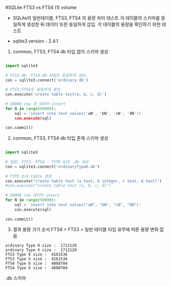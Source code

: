 #SQLite FTS3 vs FTS4 (1) volume

* SQLite의 일반테이블,  FTS3, FTS4 의 용량 차이 테스트
  각 테이블의 스키마를 동일하게 생성한 뒤 데이터 또한 동일하게 삽입. 각 테이블의 용량을 확인하기 위한 테스트

* sqlite3 version - 2.4.1

1. common, FTS3, FTS4 db 타입 없이 스키마 생성 
```python

import sqlite3
​
# FTS3.db, FTS4.db 파일도 동일하게 생성.
con = sqlite3.connect('ordinary.db')
​
# FTS3,FTS4도 동일하게 생성.
con.execute('create table test(a, b, c, d)')
​
# 50000 row 의 데이터 insert
for N in range(50000):
    sql = 'insert into test values('aN', 'bN', 'cN', 'dN'))
    con.execute(sql)
​
con.commit()
```

2. common, FTS3, FTS4 db 타입 존재 스키마 생성
```python

import sqlite3
​
# 일반, FTS3, FTS4 - TYPE O/X .db 생성
con = sqlite3.connect('ordinaryTypeO.db')
​
# TYPE O/X table 생성
con.execute("create table test (a text, b integer, c text, d text)")
#con.execute("create table test (a, b, c, d)")
​
# 50000 row 데이터 insert
for N in range(50000):
    sql = 'insert into test values("aN", "bN", "cN", "dN")'
    con.execute(sql)
​
con.commit()
```

3. 결과
  용량 크기 순서
  FTS4 > FTS3 > 일반 테이블
  타입 유무에 따른 용량 변화 없음
```
ordinary Type O size :  1712128
ordinary Type X size :  1712128
FTS3 Type O size :  4161536
FTS3 Type X size :  4161536
FTS4 Type O size :  4808704
FTS4 Type X size :  4808704
```
  .db  스키마

